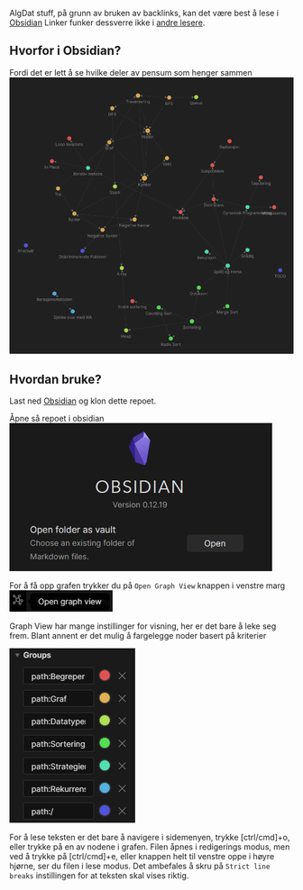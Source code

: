 AlgDat stuff, på grunn av bruken av backlinks, kan det være best å lese i
[Obsidian](https://obsidian.md/)
Linker funker dessverre ikke i
[andre lesere](https://www.youtube.com/watch?v=dQw4w9WgXcQ&ab_channel=RickAstley).

## Hvorfor i Obsidian?
Fordi det er lett å se hvilke deler av pensum som henger sammen
![Bilde](bilder/graph.png)

## Hvordan bruke?
Last ned [Obsidian](https://obsidian.md/) og klon dette repoet.

Åpne så repoet i obsidian
![Bilde](bilder/open.png)

For å få opp grafen trykker du på `Open Graph View` knappen i venstre marg
![Bilde](bilder/graphButton.png)

Graph View har mange instillinger for visning, her er det bare å leke seg frem.
Blant annent er det mulig å fargelegge noder basert på kriterier

![Bilde](bilder/groups.png)

For å lese teksten er det bare å navigere i sidemenyen, trykke [ctrl/cmd]+o,
eller trykke på en av nodene i grafen.
Filen åpnes i redigerings modus, men ved å trykke på [ctrl/cmd]+e, 
eller knappen helt til venstre oppe i høyre hjørne, ser du filen i lese modus.
Det ambefales å skru på `Strict line breaks` instillingen for at teksten skal vises riktig.